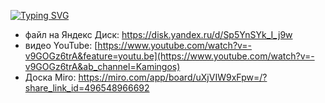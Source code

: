 [![Typing SVG](https://readme-typing-svg.herokuapp.com?color=%2336BCF7&lines=Дополнительная+информация)](https://git.io/typing-svg)

- файл на Яндекс Диск: https://disk.yandex.ru/d/Sp5YnSYk_I_j9w
- видео YouTube: [https://www.youtube.com/watch?v=-v9GOGz6trA&feature=youtu.be](https://www.youtube.com/watch?v=-v9GOGz6trA&ab_channel=Kamingos)
- Доска Miro: https://miro.com/app/board/uXjVIW9xFpw=/?share_link_id=496548966692
